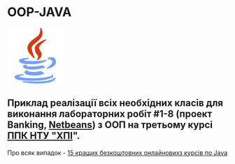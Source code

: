 # OOP-JAVA

![](java-icon.png)

Приклад реалізації всіх необхідних класів для виконання лабораторних робіт #1-8 (проект **Banking**, [Netbeans](https://netbeans.org/)) з ООП на третьому курсі [ППК НТУ "ХПІ](http://polytechnic.poltava.ua)".
---
Про всяк випадок - [15 кращих безкоштовних онлайновихз курсів по Java](https://qubit-labs.com/free-resources-learn-java-programming-online/)
